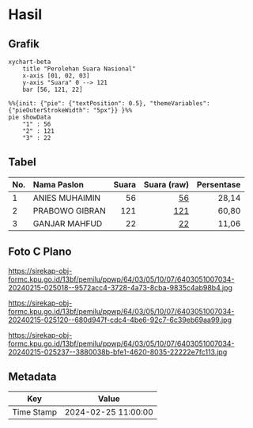 # Hasil

## Grafik

```mermaid
xychart-beta
    title "Perolehan Suara Nasional"
    x-axis [01, 02, 03]
    y-axis "Suara" 0 --> 121
    bar [56, 121, 22]
```

```mermaid
%%{init: {"pie": {"textPosition": 0.5}, "themeVariables": {"pieOuterStrokeWidth": "5px"}} }%%
pie showData
    "1" : 56
    "2" : 121
    "3" : 22
```

## Tabel

| No. | Nama Paslon    | Suara | Suara (raw) | Persentase |
|:--- |:-------------- | -----:| -----------:| ----------:|
| 1   | ANIES MUHAIMIN | 56    | [56][p-1]   | 28,14      |
| 2   | PRABOWO GIBRAN | 121   | [121][p-2]  | 60,80      |
| 3   | GANJAR MAHFUD  | 22    | [22][p-3]   | 11,06      |


[p-1]: https://github.com/gigit-pemilu/pemilu-2024/blob/main/pilpres/hitung-suara/sub/64-kalimantan-timur/sub/03-berau/sub/05-tanjung-redeb/sub/1007-karang-ambun/sub/034-tps/sub/paslon-1.txt
[p-2]: https://github.com/gigit-pemilu/pemilu-2024/blob/main/pilpres/hitung-suara/sub/64-kalimantan-timur/sub/03-berau/sub/05-tanjung-redeb/sub/1007-karang-ambun/sub/034-tps/sub/paslon-2.txt
[p-3]: https://github.com/gigit-pemilu/pemilu-2024/blob/main/pilpres/hitung-suara/sub/64-kalimantan-timur/sub/03-berau/sub/05-tanjung-redeb/sub/1007-karang-ambun/sub/034-tps/sub/paslon-3.txt

## Foto C Plano

https://sirekap-obj-formc.kpu.go.id/13bf/pemilu/ppwp/64/03/05/10/07/6403051007034-20240215-025018--9572acc4-3728-4a73-8cba-9835c4ab98b4.jpg

https://sirekap-obj-formc.kpu.go.id/13bf/pemilu/ppwp/64/03/05/10/07/6403051007034-20240215-025120--680d947f-cdc4-4be6-92c7-6c39eb69aa99.jpg

https://sirekap-obj-formc.kpu.go.id/13bf/pemilu/ppwp/64/03/05/10/07/6403051007034-20240215-025237--3880038b-bfe1-4620-8035-22222e7fc113.jpg


## Metadata

| Key        | Value               |
| ---------- | ------------------- |
| Time Stamp | 2024-02-25 11:00:00 |



